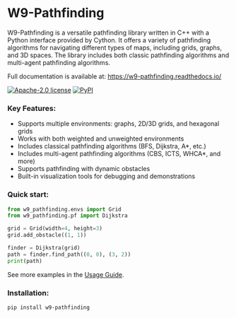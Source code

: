 # W9-Pathfinding

W9-Pathfinding is a versatile pathfinding library written in C++ with a Python interface provided by Cython. It offers a variety of pathfinding algorithms for navigating different types of maps, including grids, graphs, and 3D spaces. The library includes both classic pathfinding algorithms and multi-agent pathfinding algorithms.

Full documentation is available at: https://w9-pathfinding.readthedocs.io/

[![Apache-2.0 license](https://img.shields.io/github/license/w9PcJLyb/w9-pathfinding)](https://github.com/w9PcJLyb/w9-pathfinding/blob/main/LICENSE)
[![PyPI](https://img.shields.io/pypi/v/w9-pathfinding)](https://pypi.org/project/w9-pathfinding/)

### Key Features:

- Supports multiple environments: graphs, 2D/3D grids, and hexagonal grids
- Works with both weighted and unweighted environments
- Includes classical pathfinding algorithms (BFS, Dijkstra, A*, etc.)
- Includes multi-agent pathfinding algorithms (CBS, ICTS, WHCA*, and more)
- Supports pathfinding with dynamic obstacles
- Built-in visualization tools for debugging and demonstrations

### Quick start:

```python
from w9_pathfinding.envs import Grid
from w9_pathfinding.pf import Dijkstra

grid = Grid(width=4, height=3)
grid.add_obstacle((1, 1))

finder = Dijkstra(grid)
path = finder.find_path((0, 0), (3, 2))
print(path)
```

See more examples in the [Usage Guide](https://w9-pathfinding.readthedocs.io/latest/usage.html).

### Installation:

```bash
pip install w9-pathfinding
```
